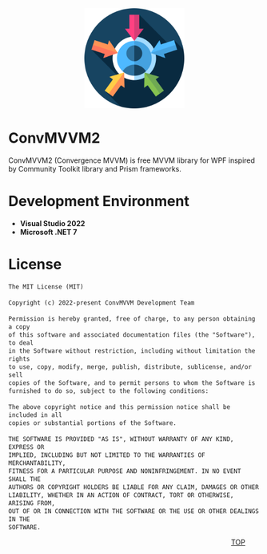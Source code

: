 
<center> 
<img src="https://github.com/gellston/ConvMVVM/blob/development/Icon/convergence.png?raw=true" width=200 /> </center> 

ConvMVVM2
=======================
ConvMVVM2 (Convergence MVVM) is free MVVM library for WPF inspired by Community Toolkit library and Prism frameworks.




Development Environment
=======================
 - **Visual Studio 2022**
 - **Microsoft .NET 7**


License
=======================

```
The MIT License (MIT)

Copyright (c) 2022-present ConvMVVM Development Team

Permission is hereby granted, free of charge, to any person obtaining a copy
of this software and associated documentation files (the "Software"), to deal
in the Software without restriction, including without limitation the rights
to use, copy, modify, merge, publish, distribute, sublicense, and/or sell
copies of the Software, and to permit persons to whom the Software is
furnished to do so, subject to the following conditions:

The above copyright notice and this permission notice shall be included in all
copies or substantial portions of the Software.

THE SOFTWARE IS PROVIDED "AS IS", WITHOUT WARRANTY OF ANY KIND, EXPRESS OR
IMPLIED, INCLUDING BUT NOT LIMITED TO THE WARRANTIES OF MERCHANTABILITY,
FITNESS FOR A PARTICULAR PURPOSE AND NONINFRINGEMENT. IN NO EVENT SHALL THE
AUTHORS OR COPYRIGHT HOLDERS BE LIABLE FOR ANY CLAIM, DAMAGES OR OTHER
LIABILITY, WHETHER IN AN ACTION OF CONTRACT, TORT OR OTHERWISE, ARISING FROM,
OUT OF OR IN CONNECTION WITH THE SOFTWARE OR THE USE OR OTHER DEALINGS IN THE
SOFTWARE.
```
<div style="text-align: right; margin-right:30px;"> 

[TOP](#convmvvm) 



</div>
